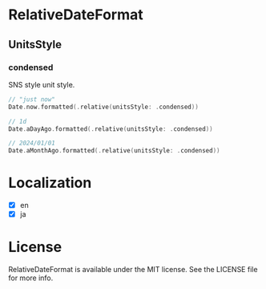 # RelativeDateFormat

## UnitsStyle

### condensed

SNS style unit style.

```swift
// "just now"
Date.now.formatted(.relative(unitsStyle: .condensed))

// 1d
Date.aDayAgo.formatted(.relative(unitsStyle: .condensed))

// 2024/01/01
Date.aMonthAgo.formatted(.relative(unitsStyle: .condensed))
```

# Localization

- [x] en
- [x] ja

# License

RelativeDateFormat is available under the MIT license. See the LICENSE file for more info.
